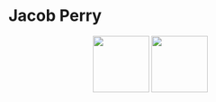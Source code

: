 # Jacob Perry
<div id="header" align="center">
  <img src="https://media.giphy.com/media/gjrYDwbjnK8x36xZIO/giphy.gif" width="100"/>
  <img src="https://media3.giphy.com/media/uXqfbP155Gpj2dP6t6/giphy.gif?cid=ecf05e47vd56lwp0kbwc73n97jl1d17hh35zp5nqhcb0dnxv&rid=giphy.gif&ct=g" width="100"/>
</div>
<div About me: Hello there 
